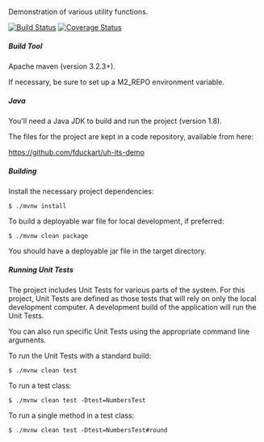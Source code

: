 Demonstration of various utility functions.


[![Build Status](https://travis-ci.org/fduckart/uh-its-demo.png?branch=master)](https://travis-ci.org/fduckart/uh-its-demo)
[![Coverage Status](https://coveralls.io/repos/github/fduckart/uh-its-demo/badge.svg)](https://coveralls.io/github/fduckart/uh-its-demo)

##### Build Tool
Apache maven (version 3.2.3+).

If necessary, be sure to set up a M2_REPO environment variable.

##### Java
You'll need a Java JDK to build and run the project (version 1.8).

The files for the project are kept in a code repository,
available from here:

https://github.com/fduckart/uh-its-demo

##### Building
Install the necessary project dependencies:

    $ ./mvnw install

To build a deployable war file for local development, if preferred:

    $ ./mvnw clean package

You should have a deployable jar file in the target directory.

##### Running Unit Tests
The project includes Unit Tests for various parts of the system.
For this project, Unit Tests are defined as those tests that will
rely on only the local development computer.
A development build of the application will run the Unit Tests.

You can also run specific Unit Tests using the appropriate command
line arguments.

To run the Unit Tests with a standard build:

    $ ./mvnw clean test

To run a test class:

    $ ./mvnw clean test -Dtest=NumbersTest

To run a single method in a test class:

    $ ./mvnw clean test -Dtest=NumbersTest#round

